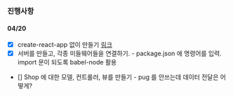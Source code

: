 ### 진행사항

#### 04/20

- [x] create-react-app 없이 만들기
      [링크](https://dev.to/theenadayalan/how-to-set-up-react-js-from-scratch-without-using-create-react-app-37mk)
- [x] 서버를 만들고, 각종 미들웨어들을 연결하기. - package.json 에 명령어를 입력. import 문이 되도록 babel-node 활용
- [] Shop 에 대한 모델, 컨트롤러, 뷰를 만들기 - pug 를 안쓰는데 데이터 전달은 어떻게?
